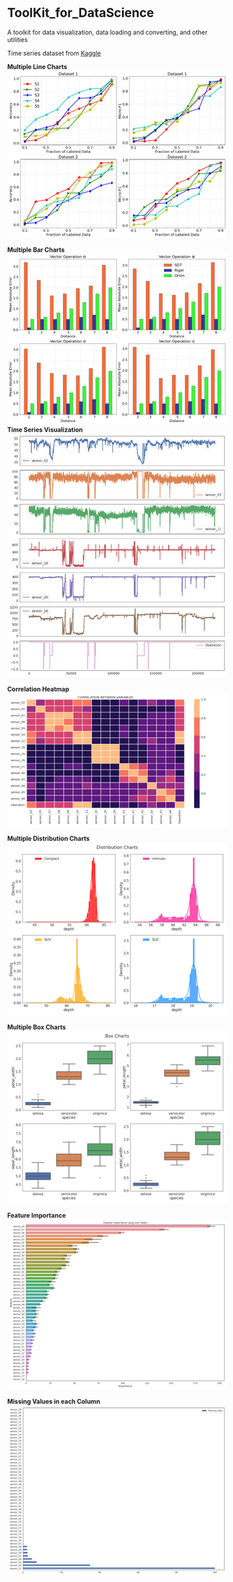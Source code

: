 # ToolKit_for_DataScience
A toolkit for data visualization, data loading and converting, and other utilities

Time series dataset from [Kaggle](https://www.kaggle.com/datasets/nphantawee/pump-sensor-data) 


**Multiple Line Charts**
![plot](./charts/line_chart3.png)

**Multiple Bar Charts**
![plot](./charts/bar_chart.png)
**Time Series Visualization**
![plot](./charts/0.png)


**Correlation Heatmap**
![plot](./charts/corr5.png)

**Multiple Distribution Charts**
![plot](./charts/dist_chart.png)

**Multiple Box Charts**
![plot](./charts/boxchart.png)



**Feature Importance**
![plot](./charts/imp.png)

**Missing Values in each Column**
![plot](./charts/miss.png)

